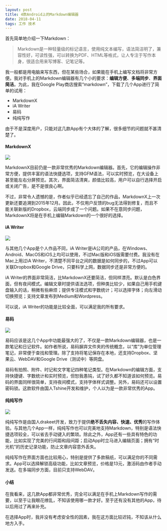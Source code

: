 ```yaml
---
layout: post
title: 4款Android上的Markdown编辑器
date: 2018-04-11
tags: 工作 技术
---
```

首先简单地介绍一下Markdown：

>Markdown是一种轻量级的标记语言，使用纯文本编写，语法简洁明了，兼容性好，可读性强，可以转换为PDF、HTML等格式，让人专注于写作本身，很适合用来写博客、记笔记等。

我一般都是用电脑来写东西，但在某些场合，如果能在手机上编写文档将非常方便。我对手机上的Markdown编辑器有几个小的要求：**编辑方便**、**多端同步**、**界面简洁**。为此，我在Google Play商店搜索“markdown”，下载了几个App进行了简单的试用：

- MarkdownX
- iA Writer
- 易码
- 纯纯写作

由于不是深度用户，只能对这几款App有个大体的了解，很多细节的问题就不甚清楚了。

#### MarkdownX

<a href="https://i.imgur.com/APvsoMA.png" data-lightbox="md" data-title="MarkdownX"><img src="https://i.imgur.com/APvsoMA.png"></a>

MarkdownX目前仍是一款非常优秀的Markdown编辑器。首先，它的编辑操作非常方便，提供丰富的语法快捷选项，支持GFM语法，可以实时预览，在大设备上甚至能左右分屏预览。其次，界面简洁清爽，颜值比较高，用户可以自行选择开启或关闭广告，是不是很良心啊。

不过，非常令人遗憾的是，作者似乎已经遗忘了自己的作品，MarkdownX上一次更新还要追溯到2015年12月。因此，不仅用户反馈的bug无法得到修复，而且不能关联新版的Dropbox，云端同步成了一个问题。如果不在意同步问题，MarkdownX将是在手机上编辑Markdown的一个很好的选择。

#### iA Writer

<a href="https://i.imgur.com/xeA2HOf.png?1" data-lightbox="md" data-title="iA Writer"><img src="https://i.imgur.com/xeA2HOf.png?1"></a>

与其他几个App是个人作品不同，iA Writer是iA公司的产品，在Windows、Android、MacOS和iOS上均可以使用，不过Mac版和iOS版需要付费。我没有在Mac上用过iA Writer，不清楚不同平台之间的数据是如何同步的，不过App可以关联Dropbox和Google Drive，只要科学上网，数据同步还是非常方便的。

iA Writer的界面非常简洁，比MarkdownX还要简洁，但同样漂亮。默认是白色界面，但有夜间模式。编辑文章时提供语法选项，但种类比较少，如果自己用手机键盘输入的话，稍微有些麻烦；提供专注模式和字数统计；可以选择字体；向左滑动切换预览；支持文章发布到Medium和Wordpress。

可以说，iA Writer的功能是比较全面，可以满足我的所有要求。

#### 易码

<a href="https://i.imgur.com/JeIBwXJ.png?1" data-lightbox="md" data-title="Yima"><img src="https://i.imgur.com/JeIBwXJ.png?1"></a>

易码应该是这几个App中功能最强大的了，不仅是一款Markdown编辑器，也是一款笔记和日记软件。如作者所说，易码摒弃文件夹的传统概念，以“库”为单位管理笔记，非常便于查找和管理。除了支持将笔记保存在本地，还支持Dropbox、坚果云、WebDAV和Google Drive（测试中）等网盘。

易码有拍照、附件、时记和文字笔记四种笔记类型。在Markdown的编辑方面，支持快捷键、字数统计和实时预览，但恕我愚钝，试了好久都不知道该如何预览。易码的界面同样很简单，支持夜间模式，支持字体样式调整。另外，易码还可以设置密码锁。这款软件由国人Tshine开发和维护，个人以为是一款非常优秀的App。

#### 纯纯写作

<a href="https://i.imgur.com/Ad8HRSW.png?1" data-lightbox="md" data-title="Chunchun"><img src="https://i.imgur.com/Ad8HRSW.png?1"></a>

纯纯写作是由国人drakeet开发，致力于提供**绝不丢失内容、快速、优秀**的写作体验。与其他几个App一样，纯纯写作也可以完美地支持Markdown，特别是语法快捷选项较全，可以省去手动键入的繁琐。除此之外，App还有一些具有特色的功能，比如实现了完美的行间距和段间距；启动App时立马进入编辑页面；拥有“时光机”的历史记录功能，防止文章内容意外丢失。

纯纯写作在界面方面也比较用心，特别是提供了多款稿纸，可以满足你的不同需求。App可以选择解锁高级功能，比如文章预览，价格是13元，激活码由作者手动发送。在多端同步方面，目前只支持WebDAV。

#### 小结

在我看来，这几款App都非常优秀，完全可以满足在手机上Markdown写作的需要，以至于让我眼花缭乱，不知该使用哪一款才好。至于还有没有其他的App，待以后用过了再来补充。

在选择App时，我并没有考虑安全性的因素，我在这方面比较迟钝，不知该从什么地方入手。